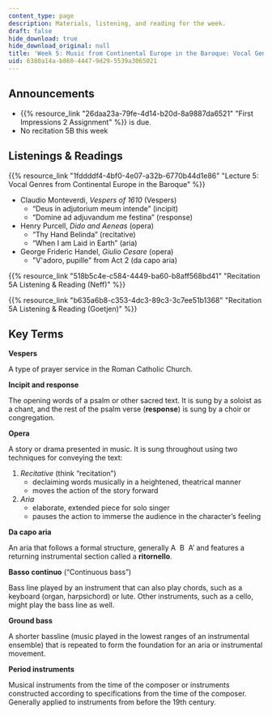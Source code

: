```yaml
---
content_type: page
description: Materials, listening, and reading for the week.
draft: false
hide_download: true
hide_download_original: null
title: 'Week 5: Music from Continental Europe in the Baroque: Vocal Genres'
uid: 6380a14a-b860-4447-9d29-5539a3065021
---
```

## Announcements

- {{% resource_link "26daa23a-79fe-4d14-b20d-8a9887da6521" "First Impressions 2 Assignment" %}} is due.
- No recitation 5B this week

## Listenings & Readings

{{% resource_link "1fddddf4-4bf0-4e07-a32b-6770b44d1e86" "Lecture 5: Vocal Genres from Continental Europe in the Baroque" %}}

- Claudio Monteverdi, *Vespers of 1610* (Vespers)
    - “Deus in adjutorium meum intende” (incipit)
    - “Domine ad adjuvandum me festina” (response)
- Henry Purcell, *Dido* *and* *Aeneas* (opera)
    - “Thy Hand Belinda” (recitative)
    - “When I am Laid in Earth” (aria) 
- George Frideric Handel, *Giulio* *Cesare* (opera)
    - "V'adoro, pupille" from Act 2 (da capo aria)

{{% resource_link "518b5c4e-c584-4449-ba60-b8aff568bd41" "Recitation 5A Listening & Reading (Neff)" %}}

{{% resource_link "b635a6b8-c353-4dc3-89c3-3c7ee51b1368" "Recitation 5A Listening & Reading (Goetjen)" %}}

## Key Terms

**Vespers**  

A type of prayer service in the Roman Catholic Church. 

**Incipit and response** 

The opening words of a psalm or other sacred text. It is sung by a soloist as a chant, and the rest of the psalm verse (**response**) is sung by a choir or congregation. 

**Opera**  

A story or drama presented in music. It is sung throughout using two techniques for conveying the text: 

1. *Recitative* (think “recitation”)
    - declaiming words musically in a heightened, theatrical manner  
    - moves the action of the story forward 
2. *Aria*
    - elaborate, extended piece for solo singer  
    - pauses the action to immerse the audience in the character’s feeling 

**Da capo aria** 

An aria that follows a formal structure, generally A  B  A’ and features a returning instrumental section called a **ritornello**. 

**Basso continuo** (“Continuous bass”) 

Bass line played by an instrument that can also play chords, such as a keyboard (organ, harpsichord) or lute. Other instruments, such as a cello, might play the bass line as well.  

**Ground bass** 

A shorter bassline (music played in the lowest ranges of an instrumental ensemble) that is repeated to form the foundation for an aria or instrumental movement. 

**Period instruments** 

Musical instruments from the time of the composer or instruments constructed according to specifications from the time of the composer. Generally applied to instruments from before the 19th century.
